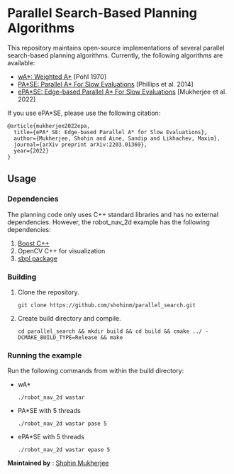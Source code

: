 
# Parallel Search-Based Planning Algorithms

This repository maintains open-source implementations of several parallel search-based planning algorithms. Currently, the following algorithms are available:
* [wA*: Weighted A*](https://www.sciencedirect.com/science/article/pii/000437027090007X) [Pohl 1970]
* [PA\*SE: Parallel A* For Slow Evaluations](https://www.aaai.org/ocs/index.php/ICAPS/ICAPS14/paper/view/7952/8029) [Phillips et al. 2014]
* [ePA\*SE: Edge-based Parallel A* For Slow Evaluations](https://arxiv.org/pdf/2203.01369.pdf) [Mukherjee et al. 2022]

If you use ePA*SE, please use the following citation:
```
@article{mukherjee2022epa,
  title={ePA* SE: Edge-based Parallel A* for Slow Evaluations},
  author={Mukherjee, Shohin and Aine, Sandip and Likhachev, Maxim},
  journal={arXiv preprint arXiv:2203.01369},
  year={2022}
}
```
## Usage

### Dependencies
The planning code only uses C++ standard libraries and has no external dependencies. However, the robot_nav_2d example has the following dependencies:
1. [Boost C++](https://www.boost.org/)
2. OpenCV C++ for visualization
3. [sbpl package](https://github.com/sbpl/sbpl)

### Building
1. Clone the repository.
    ```
    git clone https://github.com/shohinm/parallel_search.git
    ```
2. Create build directory and compile.
    ```
    cd parallel_search && mkdir build && cd build && cmake ../ -DCMAKE_BUILD_TYPE=Release && make
    ```
    
### Running the example
Run the following commands from within the build directory:
* wA*
    ```
    ./robot_nav_2d wastar
    ```
* PA*SE with 5 threads
    ```
    ./robot_nav_2d wastar pase 5
    ```
* ePA*SE with 5 threads
    ```
    ./robot_nav_2d wastar epase 5
    ```
  
    
**Maintained by** : [Shohin Mukherjee](https://www.ri.cmu.edu/ri-people/shohin-mukherjee/)
